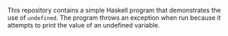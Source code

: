 This repository contains a simple Haskell program that demonstrates the use of `undefined`. The program throws an exception when run because it attempts to print the value of an undefined variable.